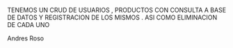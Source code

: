 TENEMOS UN CRUD DE USUARIOS , PRODUCTOS CON CONSULTA A BASE DE DATOS Y REGISTRACION DE LOS MISMOS . ASI COMO ELIMINACION DE CADA UNO    

Andres Roso
